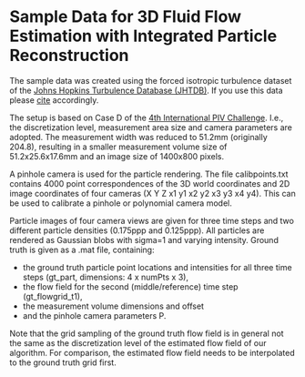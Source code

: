 # Sample Data for 3D Fluid Flow Estimation with Integrated Particle Reconstruction

The sample data was created using the forced isotropic turbulence dataset of the [Johns Hopkins Turbulence Database (JHTDB)](http://turbulence.pha.jhu.edu/).
If you use this data please [cite](http://turbulence.pha.jhu.edu/citing.aspx) accordingly.

The setup is based on Case D of the [4th International PIV Challenge](https://www.pivchallenge.org/pivchallenge4.html). I.e., the discretization level, measurement area size and camera parameters are adopted. The measurement width was reduced to 51.2mm (originally 204.8), resulting in a smaller measurement volume size of 51.2x25.6x17.6mm and an image size of 1400x800 pixels. 

A pinhole camera is used for the particle rendering. The file calibpoints.txt contains 4000 point correspondences of the 3D world coordinates and 2D image coordinates of four cameras (X Y Z x1 y1 x2 y2 x3 y3 x4 y4). This can be used to calibrate a pinhole or polynomial camera model.

Particle images of four camera views are given for three time steps and two different particle densities (0.175ppp and 0.125ppp). All particles are rendered as Gaussian blobs with sigma=1 and varying intensity. Ground truth is given as a .mat file, containing:
- the ground truth particle point locations and intensities for all three time steps (gt_part, dimensions: 4 x numPts x 3), 
- the flow field for the second (middle/reference) time step (gt_flowgrid_t1), 
- the measurement volume dimensions and offset 
- and the pinhole camera parameters P.

Note that the grid sampling of the ground truth flow field is in general not the same as the discretization level of the estimated flow field of our algorithm. For comparison, the estimated flow field needs to be interpolated to the ground truth grid first.
